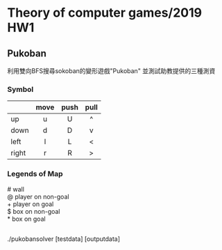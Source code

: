 # Theory of computer games/2019 HW1 
## Pukoban
利用雙向BFS搜尋sokoban的變形遊戲"Pukoban"
並測試助教提供的三種測資

### Symbol 
|       | move    | push    | pull     | 
| ----- | :----:  | :-----: | :------: |
| up    | u       | U       | ^        |
| down  | d       | D       | v        |
| left  | l       | L       | <        |
| right | r       | R       | >        |

### Legends of Map
\# wall  
@ player on non-goal  
\+ player on goal  
$ box on non-goal  
\* box on goal  
##
./pukobansolver [testdata] [outputdata]
